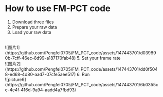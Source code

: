 # How to use FM-PCT code

1. Download three files
2. Prepare your raw data
3. Load your raw data
<br>
![图片1](https://github.com/Pengfei0705/FM_PCT_code/assets/147443701/d039890b-7cff-46ec-8d99-a187170fab48)
5. Set your frame rate
<br>
![图片2](https://github.com/Pengfei0705/FM_PCT_code/assets/147443701/dd0f5048-ed68-4d80-aad7-07cfe5aee517)
6. Run
<br>
![picture6](https://github.com/Pengfei0705/FM_PCT_code/assets/147443701/6b0355cc-4e4f-416d-9a94-aadd4a7fbd93)
